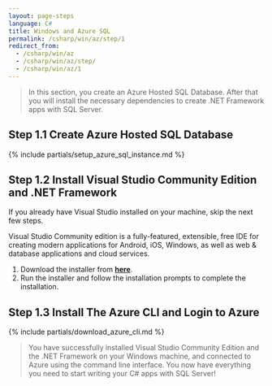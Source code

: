 ```yaml
---
layout: page-steps
language: C#
title: Windows and Azure SQL
permalink: /csharp/win/az/step/1
redirect_from:
  - /csharp/win/az
  - /csharp/win/az/step/
  - /csharp/win/az/1
---
```


> In this section, you create an Azure Hosted SQL Database. After that you will install the necessary dependencies to create .NET Framework apps with SQL Server. 

## Step 1.1 Create Azure Hosted SQL Database

{% include partials/setup_azure_sql_instance.md %}

## Step 1.2 Install Visual Studio Community Edition and .NET Framework

If you already have Visual Studio installed on your machine, skip the next few steps.

Visual Studio Community edition is a fully-featured, extensible, free IDE for creating modern applications for Android, iOS, Windows, as well as web & database applications and cloud services.

1. Download the installer from **[here](https://www.visualstudio.com/thank-you-downloading-visual-studio/?sku=Community&rel=15)**.
1. Run the installer and follow the installation prompts to complete the installation.

## Step 1.3 Install The Azure CLI and Login to Azure

{% include partials/download_azure_cli.md %}

> You have successfully installed Visual Studio Community Edition and the .NET Framework on your Windows machine, and connected to Azure using the command line interface. You now have everything you need to start writing your C# apps with SQL Server!


